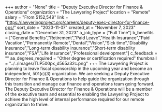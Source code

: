 +++
author = "None"
title = "Deputy Executive Director for Finance & Operations"
organization = "The Lawyering Project"
location = "Remote"
salary = "From $152,549"
link = "https://lawyeringproject.org/careers/deputy-exec-director-for-finance-ops/"
sort_date = "2023-11-07"
created_at = "November 7, 2023"
closing_date = "December 31, 2023"
a_job_type = ["Full Time"]
b_benefits = ["General Benefits","Retirement","Paid Leave","Health Insurance","Paid Vacation","Permanently Remote","Dental","Vision","Sick time","Disability insurance","Long-term disability insurance","Short-term disability insurance","FSA","Life insurance","Professional development"]
c_feedback = ""
aa_degrees_required = "Other degree or certification required"
thumbnail = "../../images/TLP500px_d565a32c.png"
+++
The Lawyering Project is planning to leave fiscal sponsorship in the upcoming year and become an independent, 501(c)(3) organization.  We are seeking a Deputy Executive Director for Finance & Operations to help guide the organization through this transition and manage our finance and operations team going forward. The Deputy Executive Director for Finance & Operations will be a member of the executive team and essential to enabling the Lawyering Project to achieve the high level of internal performance required for our remote organization to thrive.  